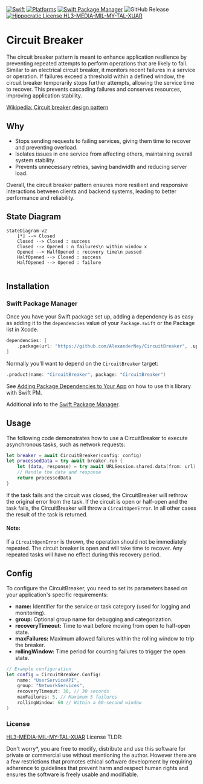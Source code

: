 [![Swift](https://img.shields.io/badge/Swift-5.7_5.8_5.9-orange?style=flat-square)](https://img.shields.io/badge/Swift-5.7_5.8_5.9-Orange?style=flat-square)
[![Platforms](https://img.shields.io/badge/Platforms-macOS_iOS_tvOS_watchOS_visionOS-blue?style=flat-square)](https://img.shields.io/badge/Platforms-macOS_iOS_tvOS_watchOS_vision_OS_Linux_Windows_Android-Green?style=flat-square)
[![Swift Package Manager](https://img.shields.io/badge/Swift_Package_Manager-compatible-orange?style=flat-square)](https://img.shields.io/badge/Swift_Package_Manager-compatible-orange?style=flat-square)
![GitHub Release](https://img.shields.io/github/v/release/AlexanderNey/CircuitBreaker)
[![Hippocratic License HL3-MEDIA-MIL-MY-TAL-XUAR](https://img.shields.io/static/v1?label=Hippocratic%20License&message=HL3-MEDIA-MIL-MY-TAL-XUAR&labelColor=5e2751&color=bc8c3d)](https://firstdonoharm.dev/version/3/0/media-mil-my-tal-xuar.html)



# Circuit Breaker #
The circuit breaker pattern is meant to enhance application resilience by preventing repeated attempts to perform operations that are likely to fail. Similar to an electrical circuit breaker, it monitors recent failures in a service or operation. If failures exceed a threshold within a defined window, the circuit breaker temporarily stops further attempts, allowing the service time to recover. This prevents cascading failures and conserves resources, improving application stability.

[Wikipedia: Circuit breaker design pattern](https://en.wikipedia.org/wiki/Circuit_breaker_design_pattern)

## Why
- Stops sending requests to failing services, giving them time to recover and preventing overload.
- Isolates issues in one service from affecting others, maintaining overall system stability.
- Prevents unnecessary retries, saving bandwidth and reducing server load.

Overall, the circuit breaker pattern ensures more resilient and responsive interactions between clients and backend systems, leading to better performance and reliability.

## State Diagram

```mermaid
stateDiagram-v2
    [*] --> Closed
    Closed --> Closed : success
    Closed --> Opened : n failures\n within window x
    Opened --> HalfOpened : recovery time\n passed
    HalfOpened --> Closed : success
    HalfOpened --> Opened : failure
    
```

## Installation

### Swift Package Manager

Once you have your Swift package set up, adding a dependency is as easy as adding it to the `dependencies` value of your `Package.swift` or the Package list in Xcode.

```swift
dependencies: [
    .package(url: "https://github.com/AlexanderNey/CircuitBreaker", .upToNextMajor(from: "1.0.0"))
]
```

Normally you'll want to depend on the `CircuitBreaker` target:

```swift
.product(name: "CircuitBreaker", package: "CircuitBreaker")
```

See [Adding Package Dependencies to Your App](https://developer.apple.com/documentation/xcode/adding_package_dependencies_to_your_app) on how to use this library with Swift PM.

Additional info to the [Swift Package Manager](https://swift.org/package-manager/).


## Usage
The following code demonstrates how to use a CircuitBreaker to execute asynchronous tasks, such as network requests:
```swift
let breaker = await CircuitBreaker(config: config)
let processedData = try await breaker.run {
    let (data, response) = try await URLSession.shared.data(from: url)
    // Handle the data and response
    return processedData
}
```
If the task fails and the circuit was closed, the CircuitBreaker will rethrow the original error from the task.
If the circuit is open or half-open and the task fails, the CircuitBreaker will throw a `CircuitOpenError`. In all other cases the result of the task is returned.

#### Note:
If a `CircuitOpenError` is thrown, the operation should not be immediately repeated. The circuit breaker is open and will take time to recover. Any repeated tasks will have no effect during this recovery period. 

## Config
To configure the CircuitBreaker, you need to set its parameters based on your application's specific requirements:

- **name:** Identifier for the service or task category (used for logging and monitoring).
- **group:** Optional group name for debugging and categorization.
- **recoveryTimeout:** Time to wait before moving from open to half-open state.
- **maxFailures:** Maximum allowed failures within the rolling window to trip the breaker.
- **rollingWindow:** Time period for counting failures to trigger the open state.

```swift
// Example configuration
let config = CircuitBreaker.Config(
    name: "UserServiceAPI",
    group: "NetworkServices",
    recoveryTimeout: 30, // 30 seconds
    maxFailures: 5, // Maximum 5 failures
    rollingWindow: 60 // Within a 60-second window
)
```

### License
[HL3-MEDIA-MIL-MY-TAL-XUAR](https://firstdonoharm.dev/version/3/0/media-mil-my-tal-xuar.html) License TLDR:

Don't worry*, you are free to modify, distribute and use this software for private or commercial use without mentioning the author. However there are a few restrictions that promotes ethical software development by requiring adherence to guidelines that prevent harm and respect human rights and ensures the software is freely usable and modifiable.

